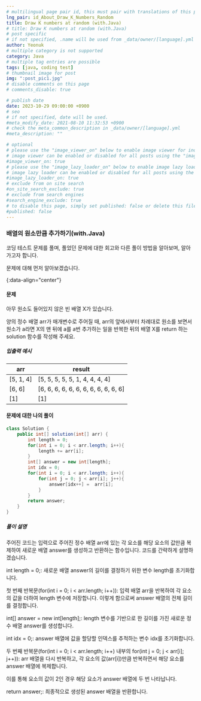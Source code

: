 ```yaml
---
# multilingual page pair id, this must pair with translations of this page. (This name must be unique)
lng_pair: id_About_Draw_K_Numbers_Random
title: Draw K numbers at random (with.Java)
# title: Draw K numbers at random (with.Java)
# post specific
# if not specified, .name will be used from _data/owner/[language].yml
author: Yeonuk
# multiple category is not supported
category: Java
# multiple tag entries are possible
tags: [java, coding test]
# thumbnail image for post
img: ":post_pic1.jpg"
# disable comments on this page
# comments_disable: true

# publish date
date: 2023-10-29 09:00:00 +0900
# seo
# if not specified, date will be used.
#meta_modify_date: 2021-08-10 11:32:53 +0900
# check the meta_common_description in _data/owner/[language].yml
#meta_description: ""

# optional
# please use the "image_viewer_on" below to enable image viewer for individual pages or posts (_posts/ or [language]/_posts folders).
# image viewer can be enabled or disabled for all posts using the "image_viewer_posts: true" setting in _data/conf/main.yml.
#image_viewer_on: true
# please use the "image_lazy_loader_on" below to enable image lazy loader for individual pages or posts (_posts/ or [language]/_posts folders).
# image lazy loader can be enabled or disabled for all posts using the "image_lazy_loader_posts: true" setting in _data/conf/main.yml.
#image_lazy_loader_on: true
# exclude from on site search
#on_site_search_exclude: true
# exclude from search engines
#search_engine_exclude: true
# to disable this page, simply set published: false or delete this file
#published: false
---
```


<!-- outline-start -->

### 배열의 원소만큼 추가하기(with.Java)

코딩 테스트 문제를 풀며, 풀었던 문제에 대한 회고와 다른 풀이 방법을 알아보며, 알아가고자 합니다.

문제에 대해 먼저 알아보겠습니다.

{:data-align="center"}

<!-- outline-end -->

#### 문제

아무 원소도 들어있지 않은 빈 배열 X가 있습니다.

양의 정수 배열 arr가 매개변수로 주어질 때, arr의 앞에서부터 차례대로 원소를 보면서 원소가 a라면 X의 맨 뒤에 a를 a번 추가하는 일을 반복한 뒤의 배열 X를 return 하는 solution 함수를 작성해 주세요.

##### 입출력 예시

| arr       | result                               |
| --------- | ------------------------------------ |
| [5, 1, 4] | [5, 5, 5, 5, 5, 1, 4, 4, 4, 4]       |
| [6, 6]    | [6, 6, 6, 6, 6, 6, 6, 6, 6, 6, 6, 6] |
| [1]       | [1]                                  |

#### 문제에 대한 나의 풀이

```java
class Solution {
    public int[] solution(int[] arr) {
        int length = 0;
        for(int i = 0; i < arr.length; i++){
            length += arr[i];
        }
        int[] answer = new int[length];
        int idx = 0;
        for(int i = 0; i < arr.length; i++){
            for(int j = 0; j < arr[i]; j++){
                answer[idx++] =  arr[i];
            }
        }
        return answer;
    }
}
```

##### 풀이 설명

주어진 코드는 입력으로 주어진 정수 배열 arr에 있는 각 요소를 해당 요소의 값만큼 복제하여 새로운 배열 answer를 생성하고 반환하는 함수입니다. 코드를 간략하게 설명하겠습니다.

int length = 0;: 새로운 배열 answer의 길이를 결정하기 위한 변수 length를 초기화합니다.

첫 번째 반복문(for(int i = 0; i < arr.length; i++)): 입력 배열 arr을 반복하여 각 요소의 값을 더하여 length 변수에 저장합니다. 이렇게 함으로써 answer 배열의 전체 길이를 결정합니다.

int[] answer = new int[length];: length 변수를 기반으로 한 길이를 가진 새로운 정수 배열 answer를 생성합니다.

int idx = 0;: answer 배열에 값을 할당할 인덱스를 추적하는 변수 idx를 초기화합니다.

두 번째 반복문(for(int i = 0; i < arr.length; i++) 내부의 for(int j = 0; j < arr[i]; j++)): arr 배열을 다시 반복하고, 각 요소의 값(arr[i])만큼 반복하면서 해당 요소를 answer 배열에 복제합니다.

이를 통해 요소의 값이 2인 경우 해당 요소가 answer 배열에 두 번 나타납니다.

return answer;: 최종적으로 생성된 answer 배열을 반환합니다.
